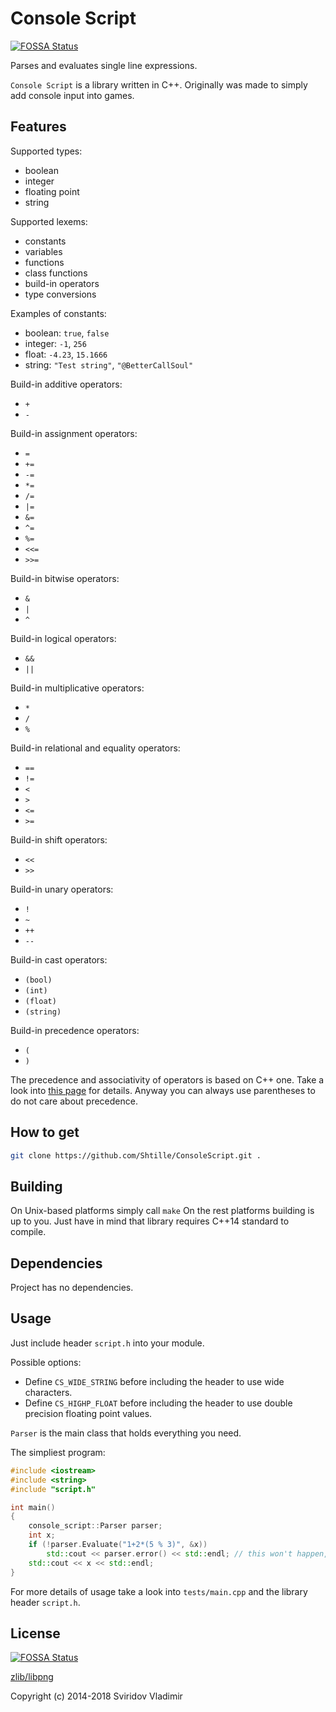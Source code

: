 Console Script
======

[![FOSSA Status](https://app.fossa.io/api/projects/git%2Bgithub.com%2FShtille%2FConsoleScript.svg?type=shield)](https://app.fossa.io/projects/git%2Bgithub.com%2FShtille%2FConsoleScript?ref=badge_shield)

Parses and evaluates single line expressions.

`Console Script` is a library written in C++. Originally was made to simply add console input into games.

Features
------------

Supported types:
* boolean
* integer
* floating point
* string

Supported lexems:
* constants
* variables
* functions
* class functions
* build-in operators
* type conversions

Examples of constants:
* boolean: `true`, `false`
* integer: `-1`, `256`
* float: `-4.23`, `15.1666`
* string: `"Test string"`, `"@BetterCallSoul"`

Build-in additive operators:
* `+`
* `-`

Build-in assignment operators:
* `=`
* `+=`
* `-=`
* `*=`
* `/=`
* `|=`
* `&=`
* `^=`
* `%=`
* `<<=`
* `>>=`

Build-in bitwise operators:
* `&`
* `|`
* `^`

Build-in logical operators:
* `&&`
* `||`

Build-in multiplicative operators:
* `*`
* `/`
* `%`

Build-in relational and equality operators:
* `==`
* `!=`
* `<`
* `>`
* `<=`
* `>=`

Build-in shift operators:
* `<<`
* `>>`

Build-in unary operators:
* `!`
* `~`
* `++`
* `--`

Build-in cast operators:
* `(bool)`
* `(int)`
* `(float)`
* `(string)`

Build-in precedence operators:
* `(`
* `)`

The precedence and associativity of operators is based on C++ one.
Take a look into [this page](http://www.enseignement.polytechnique.fr/informatique/INF478/docs/Cpp/en/cpp/language/operator_precedence.html) for details.
Anyway you can always use parentheses to do not care about precedence.

How to get
------------

```bash
git clone https://github.com/Shtille/ConsoleScript.git .
```

Building
--------

On Unix-based platforms simply call `make`
On the rest platforms building is up to you.
Just have in mind that library requires C++14 standard to compile.

Dependencies
-------------------

Project has no dependencies.

Usage
-----

Just include header `script.h` into your module.

Possible options:
* Define `CS_WIDE_STRING` before including the header to use wide characters.
* Define `CS_HIGHP_FLOAT` before including the header to use double precision floating point values.

`Parser` is the main class that holds everything you need.

The simpliest program:
```C++
#include <iostream>
#include <string>
#include "script.h"

int main()
{
	console_script::Parser parser;
	int x;
	if (!parser.Evaluate("1+2*(5 % 3)", &x))
		std::cout << parser.error() << std::endl; // this won't happen, BTW
	std::cout << x << std::endl;
}
```

For more details of usage take a look into `tests/main.cpp` and the library header `script.h`.

License
-------

[![FOSSA Status](https://app.fossa.io/api/projects/git%2Bgithub.com%2FShtille%2FConsoleScript.svg?type=large)](https://app.fossa.io/projects/git%2Bgithub.com%2FShtille%2FConsoleScript?ref=badge_large)

[zlib/libpng](https://opensource.org/licenses/zlib-license.php)

Copyright (c) 2014-2018 Sviridov Vladimir
